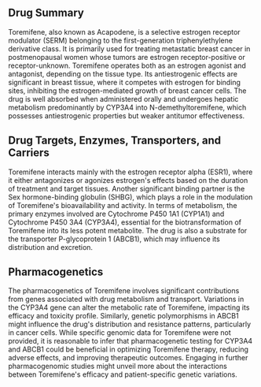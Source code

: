 ## Drug Summary
Toremifene, also known as Acapodene, is a selective estrogen receptor modulator (SERM) belonging to the first-generation triphenylethylene derivative class. It is primarily used for treating metastatic breast cancer in postmenopausal women whose tumors are estrogen receptor-positive or receptor-unknown. Toremifene operates both as an estrogen agonist and antagonist, depending on the tissue type. Its antiestrogenic effects are significant in breast tissue, where it competes with estrogen for binding sites, inhibiting the estrogen-mediated growth of breast cancer cells. The drug is well absorbed when administered orally and undergoes hepatic metabolism predominantly by CYP3A4 into N-demethyltoremifene, which possesses antiestrogenic properties but weaker antitumor effectiveness.

## Drug Targets, Enzymes, Transporters, and Carriers
Toremifene interacts mainly with the estrogen receptor alpha (ESR1), where it either antagonizes or agonizes estrogen's effects based on the duration of treatment and target tissues. Another significant binding partner is the Sex hormone-binding globulin (SHBG), which plays a role in the modulation of Toremifene's bioavailability and activity. In terms of metabolism, the primary enzymes involved are Cytochrome P450 1A1 (CYP1A1) and Cytochrome P450 3A4 (CYP3A4), essential for the biotransformation of Toremifene into its less potent metabolite. The drug is also a substrate for the transporter P-glycoprotein 1 (ABCB1), which may influence its distribution and excretion.

## Pharmacogenetics
The pharmacogenetics of Toremifene involves significant contributions from genes associated with drug metabolism and transport. Variations in the CYP3A4 gene can alter the metabolic rate of Toremifene, impacting its efficacy and toxicity profile. Similarly, genetic polymorphisms in ABCB1 might influence the drug's distribution and resistance patterns, particularly in cancer cells. While specific genomic data for Toremifene were not provided, it is reasonable to infer that pharmacogenetic testing for CYP3A4 and ABCB1 could be beneficial in optimizing Toremifene therapy, reducing adverse effects, and improving therapeutic outcomes. Engaging in further pharmacogenomic studies might unveil more about the interactions between Toremifene's efficacy and patient-specific genetic variations.
